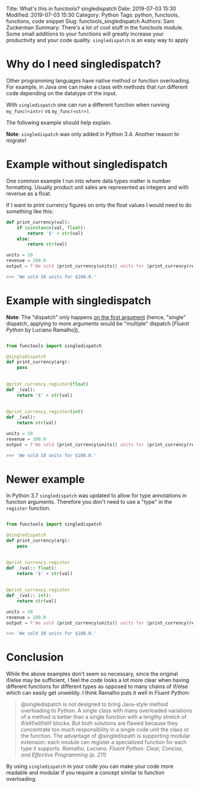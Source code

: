 Title: What's this in functools? singledispatch
Date: 2019-07-03 15:30
Modified: 2019-07-03 15:30
Category: Python
Tags: python, functools, functions, code snippet
Slug: functools_singledispatch
Authors: Sam Zuckerman
Summary: There's a lot of cool stuff in the functools module. Some small additions to your functions will greatly increase your productivity and your code quality. `singledispatch` is an easy way to apply 

# Why do I need singledispatch?

Other programming languages have native method or function overloading. For example, in Java one can make a class with methods that run different code depending on the datatype of the input.

With `singledispatch` one can run a different function when running `my_func(<int>)` vs `my_func(<str>)`.

The following example should help explain.

**Note**: `singledispatch` was only added in Python 3.4. Another reason to migrate!

# Example without singledispatch

One common example I run into where data types matter is number formatting. Usually product unit sales are represented as integers and with revenue as a float.   

If I want to print currency figures on only the float values I would need to do something like this:

```python
def print_currency(val):
    if isinstance(val, float):
        return '$' + str(val)
    else:
        return str(val)

units = 10
revenue = 100.0
output = f'We sold {print_currency(units)} units for {print_currency(revenue)}.'

>>> 'We sold 10 units for $100.0.'
```

# Example with singledispatch

**Note**: The "dispatch" only happens [on the first argument](https://docs.python.org/3.7/library/functools.html) (hence, "single" dispatch, applying to more arguments would be "multiple" dispatch [*Fluent Python* by Luciano Ramalho]), 
 
```python

from functools import singledispatch

@singledispatch
def print_currency(arg):
    pass
    
    
@print_currency.register(float)
def _(val):
    return '$' + str(val)
    
    
@print_currency.register(int)
def _(val):
    return str(val)

units = 10
revenue = 100.0
output = f'We sold {print_currency(units)} units for {print_currency(revenue)}.'

>>> 'We sold 10 units for $100.0.'
```

# Newer example

In Python 3.7 `singledispatch` was updated to allow for type annotations in function arguments. Therefore you don't need to use a "type" in the `register` function. 

```python

from functools import singledispatch

@singledispatch
def print_currency(arg):
    pass
    

@print_currency.register
def _(val:: float):
    return '$' + str(val)
    
    
@print_currency.register
def _(val:: int):
    return str(val)

units = 10
revenue = 100.0
output = f'We sold {print_currency(units)} units for {print_currency(revenue)}.'

>>> 'We sold 10 units for $100.0.'
```

# Conclusion

While the above examples don't seem so necessary, since the original if/else may be sufficient, I feel the code looks a lot more clear when having different functions for different types as opposed to many chains of if/else which can easily get unweildy. I think Ramalho puts it well in *Fluent Python*:

> @singledispatch is not designed to bring Java-style method overloading to Python. A single class with many overloaded variations of a method is better than a single function with a lengthy stretch of if/elif/elif/elif blocks. But both solutions are flawed because they concentrate too much responsibility in a single code unit the class or the function. The advantage of @singledispath is supporting modular extension: each module can register a specialized function for each type it supports.  *Ramalho, Luciano. Fluent Python: Clear, Concise, and Effective Programming (p. 211)*

By using `singledispatch` in your code you can make your code more readable and modular if you require a concept similar to function overloading.